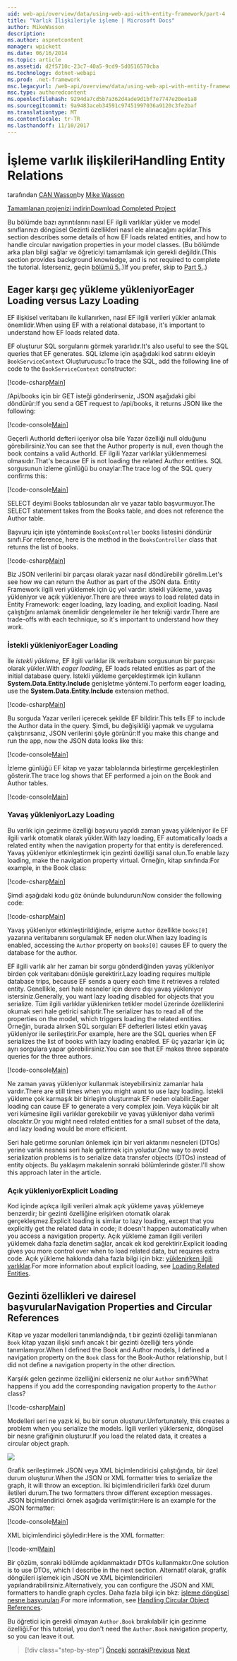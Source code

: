```yaml
---
uid: web-api/overview/data/using-web-api-with-entity-framework/part-4
title: "Varlık İlişkileriyle işleme | Microsoft Docs"
author: MikeWasson
description: 
ms.author: aspnetcontent
manager: wpickett
ms.date: 06/16/2014
ms.topic: article
ms.assetid: d2f5710c-23c7-40a5-9cd9-5d0516570cba
ms.technology: dotnet-webapi
ms.prod: .net-framework
msc.legacyurl: /web-api/overview/data/using-web-api-with-entity-framework/part-4
msc.type: authoredcontent
ms.openlocfilehash: 9294da7cd5b7a362d4ade9d1bf7e7747e20ee1a8
ms.sourcegitcommit: 9a9483aceb34591c97451997036a9120c3fe2baf
ms.translationtype: MT
ms.contentlocale: tr-TR
ms.lasthandoff: 11/10/2017
---
```

<a name="handling-entity-relations"></a><span data-ttu-id="3ef79-102">İşleme varlık ilişkileri</span><span class="sxs-lookup"><span data-stu-id="3ef79-102">Handling Entity Relations</span></span>
====================
<span data-ttu-id="3ef79-103">tarafından [CAN Wasson](https://github.com/MikeWasson)</span><span class="sxs-lookup"><span data-stu-id="3ef79-103">by [Mike Wasson](https://github.com/MikeWasson)</span></span>

[<span data-ttu-id="3ef79-104">Tamamlanan projenizi indirin</span><span class="sxs-lookup"><span data-stu-id="3ef79-104">Download Completed Project</span></span>](https://github.com/MikeWasson/BookService)

<span data-ttu-id="3ef79-105">Bu bölümde bazı ayrıntılarını nasıl EF ilgili varlıklar yükler ve model sınıflarınızı döngüsel Gezinti özellikleri nasıl ele alınacağını açıklar.</span><span class="sxs-lookup"><span data-stu-id="3ef79-105">This section describes some details of how EF loads related entities, and how to handle circular navigation properties in your model classes.</span></span> <span data-ttu-id="3ef79-106">(Bu bölümde arka plan bilgi sağlar ve öğreticiyi tamamlamak için gerekli değildir.</span><span class="sxs-lookup"><span data-stu-id="3ef79-106">(This section provides background knowledge, and is not required to complete the tutorial.</span></span> <span data-ttu-id="3ef79-107">İsterseniz, geçin [bölümü 5.](part-5.md).)</span><span class="sxs-lookup"><span data-stu-id="3ef79-107">If you prefer, skip to [Part 5.](part-5.md).)</span></span>

## <a name="eager-loading-versus-lazy-loading"></a><span data-ttu-id="3ef79-108">Eager karşı geç yükleme yükleniyor</span><span class="sxs-lookup"><span data-stu-id="3ef79-108">Eager Loading versus Lazy Loading</span></span>

<span data-ttu-id="3ef79-109">EF ilişkisel veritabanı ile kullanırken, nasıl EF ilgili verileri yükler anlamak önemlidir.</span><span class="sxs-lookup"><span data-stu-id="3ef79-109">When using EF with a relational database, it's important to understand how EF loads related data.</span></span>

<span data-ttu-id="3ef79-110">EF oluşturur SQL sorgularını görmek yararlıdır.</span><span class="sxs-lookup"><span data-stu-id="3ef79-110">It's also useful to see the SQL queries that EF generates.</span></span> <span data-ttu-id="3ef79-111">SQL izleme için aşağıdaki kod satırını ekleyin `BookServiceContext` Oluşturucusu:</span><span class="sxs-lookup"><span data-stu-id="3ef79-111">To trace the SQL, add the following line of code to the `BookServiceContext` constructor:</span></span>

[!code-csharp[Main](part-4/samples/sample1.cs)]

<span data-ttu-id="3ef79-112">/Api/books için bir GET isteği gönderirseniz, JSON aşağıdaki gibi döndürür:</span><span class="sxs-lookup"><span data-stu-id="3ef79-112">If you send a GET request to /api/books, it returns JSON like the following:</span></span>

[!code-console[Main](part-4/samples/sample2.cmd)]

<span data-ttu-id="3ef79-113">Geçerli AuthorId defteri içeriyor olsa bile Yazar özelliği null olduğunu görebilirsiniz.</span><span class="sxs-lookup"><span data-stu-id="3ef79-113">You can see that the Author property is null, even though the book contains a valid AuthorId.</span></span> <span data-ttu-id="3ef79-114">EF ilgili Yazar varlıklar yüklenmemesi olmasıdır.</span><span class="sxs-lookup"><span data-stu-id="3ef79-114">That's because EF is not loading the related Author entities.</span></span> <span data-ttu-id="3ef79-115">SQL sorgusunun izleme günlüğü bu onaylar:</span><span class="sxs-lookup"><span data-stu-id="3ef79-115">The trace log of the SQL query confirms this:</span></span>

[!code-console[Main](part-4/samples/sample3.sql)]

<span data-ttu-id="3ef79-116">SELECT deyimi Books tablosundan alır ve yazar tablo başvurmuyor.</span><span class="sxs-lookup"><span data-stu-id="3ef79-116">The SELECT statement takes from the Books table, and does not reference the Author table.</span></span>

<span data-ttu-id="3ef79-117">Başvuru için işte yönteminde `BooksController` books listesini döndürür sınıfı.</span><span class="sxs-lookup"><span data-stu-id="3ef79-117">For reference, here is the method in the `BooksController` class that returns the list of books.</span></span>

[!code-csharp[Main](part-4/samples/sample4.cs)]

<span data-ttu-id="3ef79-118">Biz JSON verilerini bir parçası olarak yazar nasıl döndürebilir görelim.</span><span class="sxs-lookup"><span data-stu-id="3ef79-118">Let's see how we can return the Author as part of the JSON data.</span></span> <span data-ttu-id="3ef79-119">Entity Framework ilgili veri yüklemek için üç yol vardır: istekli yükleme, yavaş yükleniyor ve açık yükleniyor.</span><span class="sxs-lookup"><span data-stu-id="3ef79-119">There are three ways to load related data in Entity Framework: eager loading, lazy loading, and explicit loading.</span></span> <span data-ttu-id="3ef79-120">Nasıl çalıştığını anlamak önemlidir dengelemeler ile her tekniği vardır.</span><span class="sxs-lookup"><span data-stu-id="3ef79-120">There are trade-offs with each technique, so it's important to understand how they work.</span></span>

### <a name="eager-loading"></a><span data-ttu-id="3ef79-121">İstekli yükleniyor</span><span class="sxs-lookup"><span data-stu-id="3ef79-121">Eager Loading</span></span>

<span data-ttu-id="3ef79-122">İle *istekli yükleme*, EF ilgili varlıklar ilk veritabanı sorgusunun bir parçası olarak yükler.</span><span class="sxs-lookup"><span data-stu-id="3ef79-122">With *eager loading*, EF loads related entities as part of the initial database query.</span></span> <span data-ttu-id="3ef79-123">İstekli yükleme gerçekleştirmek için kullanın **System.Data.Entity.Include** genişletme yöntemi.</span><span class="sxs-lookup"><span data-stu-id="3ef79-123">To perform eager loading, use the **System.Data.Entity.Include** extension method.</span></span>

[!code-csharp[Main](part-4/samples/sample5.cs)]

<span data-ttu-id="3ef79-124">Bu sorguda Yazar verileri içerecek şekilde EF bildirir.</span><span class="sxs-lookup"><span data-stu-id="3ef79-124">This tells EF to include the Author data in the query.</span></span> <span data-ttu-id="3ef79-125">Şimdi, bu değişikliği yapmak ve uygulama çalıştırırsanız, JSON verilerini şöyle görünür:</span><span class="sxs-lookup"><span data-stu-id="3ef79-125">If you make this change and run the app, now the JSON data looks like this:</span></span>

[!code-console[Main](part-4/samples/sample6.cmd)]

<span data-ttu-id="3ef79-126">İzleme günlüğü EF kitap ve yazar tablolarında birleştirme gerçekleştirilen gösterir.</span><span class="sxs-lookup"><span data-stu-id="3ef79-126">The trace log shows that EF performed a join on the Book and Author tables.</span></span>

[!code-console[Main](part-4/samples/sample7.cmd)]

### <a name="lazy-loading"></a><span data-ttu-id="3ef79-127">Yavaş yükleniyor</span><span class="sxs-lookup"><span data-stu-id="3ef79-127">Lazy Loading</span></span>

<span data-ttu-id="3ef79-128">Bu varlık için gezinme özelliği başvuru yapıldı zaman yavaş yükleniyor ile EF ilgili varlık otomatik olarak yükler.</span><span class="sxs-lookup"><span data-stu-id="3ef79-128">With lazy loading, EF automatically loads a related entity when the navigation property for that entity is dereferenced.</span></span> <span data-ttu-id="3ef79-129">Yavaş yükleniyor etkinleştirmek için gezinti özelliği sanal olun.</span><span class="sxs-lookup"><span data-stu-id="3ef79-129">To enable lazy loading, make the navigation property virtual.</span></span> <span data-ttu-id="3ef79-130">Örneğin, kitap sınıfında:</span><span class="sxs-lookup"><span data-stu-id="3ef79-130">For example, in the Book class:</span></span>

[!code-csharp[Main](part-4/samples/sample8.cs?highlight=6)]

<span data-ttu-id="3ef79-131">Şimdi aşağıdaki kodu göz önünde bulundurun:</span><span class="sxs-lookup"><span data-stu-id="3ef79-131">Now consider the following code:</span></span>

[!code-csharp[Main](part-4/samples/sample9.cs)]

<span data-ttu-id="3ef79-132">Yavaş yükleniyor etkinleştirildiğinde, erişme `Author` özellikte `books[0]` yazarına veritabanını sorgulamak EF neden olur.</span><span class="sxs-lookup"><span data-stu-id="3ef79-132">When lazy loading is enabled, accessing the `Author` property on `books[0]` causes EF to query the database for the author.</span></span>

<span data-ttu-id="3ef79-133">EF ilgili varlık alır her zaman bir sorgu gönderdiğinden yavaş yükleniyor birden çok veritabanı dönüşle gerektirir.</span><span class="sxs-lookup"><span data-stu-id="3ef79-133">Lazy loading requires multiple database trips, because EF sends a query each time it retrieves a related entity.</span></span> <span data-ttu-id="3ef79-134">Genellikle, seri hale nesneler için devre dışı yavaş yükleniyor istersiniz.</span><span class="sxs-lookup"><span data-stu-id="3ef79-134">Generally, you want lazy loading disabled for objects that you serialize.</span></span> <span data-ttu-id="3ef79-135">Tüm ilgili varlıklar yüklenirken tetikler model üzerinde özelliklerini okumak seri hale getirici sahiptir.</span><span class="sxs-lookup"><span data-stu-id="3ef79-135">The serializer has to read all of the properties on the model, which triggers loading the related entities.</span></span> <span data-ttu-id="3ef79-136">Örneğin, burada alırken SQL sorguları EF defterleri listesi etkin yavaş yükleniyor ile serileştirir.</span><span class="sxs-lookup"><span data-stu-id="3ef79-136">For example, here are the SQL queries when EF serializes the list of books with lazy loading enabled.</span></span> <span data-ttu-id="3ef79-137">EF üç yazarlar için üç ayrı sorgulara yapar görebilirsiniz.</span><span class="sxs-lookup"><span data-stu-id="3ef79-137">You can see that EF makes three separate queries for the three authors.</span></span>

[!code-console[Main](part-4/samples/sample10.sql)]

<span data-ttu-id="3ef79-138">Ne zaman yavaş yükleniyor kullanmak isteyebilirsiniz zamanlar hala vardır.</span><span class="sxs-lookup"><span data-stu-id="3ef79-138">There are still times when you might want to use lazy loading.</span></span> <span data-ttu-id="3ef79-139">İstekli yükleme çok karmaşık bir birleşim oluşturmak EF neden olabilir.</span><span class="sxs-lookup"><span data-stu-id="3ef79-139">Eager loading can cause EF to generate a very complex join.</span></span> <span data-ttu-id="3ef79-140">Veya küçük bir alt veri kümesine ilgili varlıklar gerekebilir ve yavaş yükleniyor daha verimli olacaktır.</span><span class="sxs-lookup"><span data-stu-id="3ef79-140">Or you might need related entities for a small subset of the data, and lazy loading would be more efficient.</span></span>

<span data-ttu-id="3ef79-141">Seri hale getirme sorunları önlemek için bir veri aktarımı nesneleri (DTOs) yerine varlık nesnesi seri hale getirmek için yoludur.</span><span class="sxs-lookup"><span data-stu-id="3ef79-141">One way to avoid serialization problems is to serialize data transfer objects (DTOs) instead of entity objects.</span></span> <span data-ttu-id="3ef79-142">Bu yaklaşım makalenin sonraki bölümlerinde göster.</span><span class="sxs-lookup"><span data-stu-id="3ef79-142">I'll show this approach later in the article.</span></span>

### <a name="explicit-loading"></a><span data-ttu-id="3ef79-143">Açık yükleniyor</span><span class="sxs-lookup"><span data-stu-id="3ef79-143">Explicit Loading</span></span>

<span data-ttu-id="3ef79-144">Kod içinde açıkça ilgili verileri almak açık yükleme yavaş yüklemeye benzerdir; bir gezinti özelliğine erişirken otomatik olarak gerçekleşmez.</span><span class="sxs-lookup"><span data-stu-id="3ef79-144">Explicit loading is similar to lazy loading, except that you explicitly get the related data in code; it doesn't happen automatically when you access a navigation property.</span></span> <span data-ttu-id="3ef79-145">Açık yükleme zaman ilgili verileri yüklemek daha fazla denetim sağlar, ancak ek kod gerektirir.</span><span class="sxs-lookup"><span data-stu-id="3ef79-145">Explicit loading gives you more control over when to load related data, but requires extra code.</span></span> <span data-ttu-id="3ef79-146">Açık yükleme hakkında daha fazla bilgi için bkz: [yüklenirken ilgili varlıklar](https://msdn.microsoft.com/en-us/data/jj574232#explicit).</span><span class="sxs-lookup"><span data-stu-id="3ef79-146">For more information about explicit loading, see [Loading Related Entities](https://msdn.microsoft.com/en-us/data/jj574232#explicit).</span></span>

## <a name="navigation-properties-and-circular-references"></a><span data-ttu-id="3ef79-147">Gezinti özellikleri ve dairesel başvurular</span><span class="sxs-lookup"><span data-stu-id="3ef79-147">Navigation Properties and Circular References</span></span>

<span data-ttu-id="3ef79-148">Kitap ve yazar modelleri tanımlandığında, t bir gezinti özelliği tanımlanan `Book` kitap yazarı ilişki sınıfı ancak t bir gezinti özelliği ters yönde tanımlamıyor.</span><span class="sxs-lookup"><span data-stu-id="3ef79-148">When I defined the Book and Author models, I defined a navigation property on the `Book` class for the Book-Author relationship, but I did not define a navigation property in the other direction.</span></span>

<span data-ttu-id="3ef79-149">Karşılık gelen gezinme özelliğini eklerseniz ne olur `Author` sınıfı?</span><span class="sxs-lookup"><span data-stu-id="3ef79-149">What happens if you add the corresponding navigation property to the `Author` class?</span></span>

[!code-csharp[Main](part-4/samples/sample11.cs?highlight=7)]

<span data-ttu-id="3ef79-150">Modelleri seri ne yazık ki, bu bir sorun oluşturur.</span><span class="sxs-lookup"><span data-stu-id="3ef79-150">Unfortunately, this creates a problem when you serialize the models.</span></span> <span data-ttu-id="3ef79-151">İlgili verileri yüklerseniz, döngüsel bir nesne grafiğinin oluşturur.</span><span class="sxs-lookup"><span data-stu-id="3ef79-151">If you load the related data, it creates a circular object graph.</span></span>

![](part-4/_static/image1.png)

<span data-ttu-id="3ef79-152">Grafik serileştirmek JSON veya XML biçimlendiricisi çalıştığında, bir özel durum oluşturur.</span><span class="sxs-lookup"><span data-stu-id="3ef79-152">When the JSON or XML formatter tries to serialize the graph, it will throw an exception.</span></span> <span data-ttu-id="3ef79-153">İki biçimlendiricileri farklı özel durum iletileri durum.</span><span class="sxs-lookup"><span data-stu-id="3ef79-153">The two formatters throw different exception messages.</span></span> <span data-ttu-id="3ef79-154">JSON biçimlendirici örnek aşağıda verilmiştir:</span><span class="sxs-lookup"><span data-stu-id="3ef79-154">Here is an example for the JSON formatter:</span></span>

[!code-console[Main](part-4/samples/sample12.cmd)]

<span data-ttu-id="3ef79-155">XML biçimlendirici şöyledir:</span><span class="sxs-lookup"><span data-stu-id="3ef79-155">Here is the XML formatter:</span></span>

[!code-xml[Main](part-4/samples/sample13.xml)]

<span data-ttu-id="3ef79-156">Bir çözüm, sonraki bölümde açıklanmaktadır DTOs kullanmaktır.</span><span class="sxs-lookup"><span data-stu-id="3ef79-156">One solution is to use DTOs, which I describe in the next section.</span></span> <span data-ttu-id="3ef79-157">Alternatif olarak, grafik döngüleri işlemek için JSON ve XML biçimlendiricileri yapılandırabilirsiniz.</span><span class="sxs-lookup"><span data-stu-id="3ef79-157">Alternatively, you can configure the JSON and XML formatters to handle graph cycles.</span></span> <span data-ttu-id="3ef79-158">Daha fazla bilgi için bkz: [işleme döngüsel nesne başvuruları](../../formats-and-model-binding/json-and-xml-serialization.md#handling_circular_object_references).</span><span class="sxs-lookup"><span data-stu-id="3ef79-158">For more information, see [Handling Circular Object References](../../formats-and-model-binding/json-and-xml-serialization.md#handling_circular_object_references).</span></span>

<span data-ttu-id="3ef79-159">Bu öğretici için gerekli olmayan `Author.Book` bırakılabilir için gezinme özelliği.</span><span class="sxs-lookup"><span data-stu-id="3ef79-159">For this tutorial, you don't need the `Author.Book` navigation property, so you can leave it out.</span></span>

>[!div class="step-by-step"]
<span data-ttu-id="3ef79-160">[Önceki](part-3.md)
[sonraki](part-5.md)</span><span class="sxs-lookup"><span data-stu-id="3ef79-160">[Previous](part-3.md)
[Next](part-5.md)</span></span>
